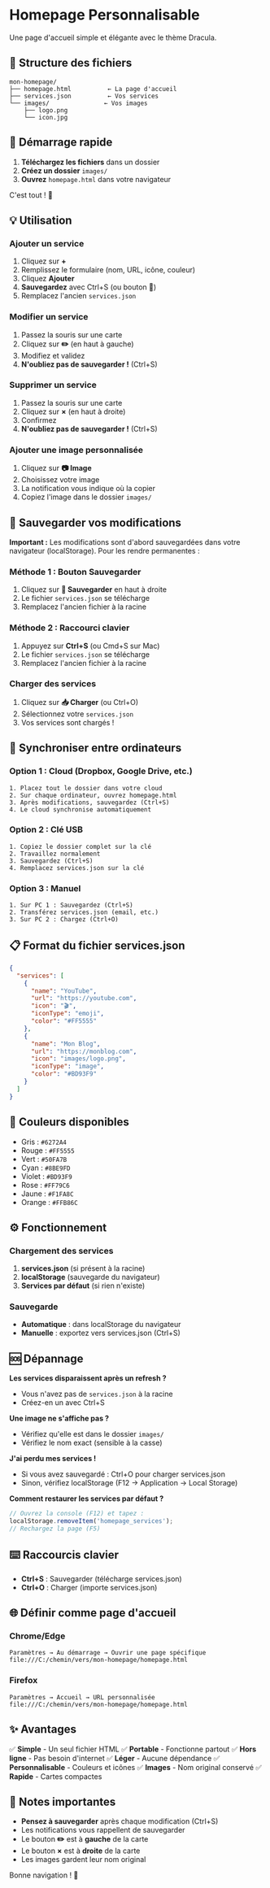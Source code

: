 # Homepage Personnalisable

Une page d'accueil simple et élégante avec le thème Dracula.

## 📁 Structure des fichiers

```
mon-homepage/
├── homepage.html          ← La page d'accueil
├── services.json          ← Vos services
└── images/               ← Vos images
    ├── logo.png
    └── icon.jpg
```

## 🚀 Démarrage rapide

1. **Téléchargez les fichiers** dans un dossier
2. **Créez un dossier** `images/`
3. **Ouvrez** `homepage.html` dans votre navigateur

C'est tout ! 🎉

## 💡 Utilisation

### Ajouter un service
1. Cliquez sur **+**
2. Remplissez le formulaire (nom, URL, icône, couleur)
3. Cliquez **Ajouter**
4. **Sauvegardez** avec Ctrl+S (ou bouton 💾)
5. Remplacez l'ancien `services.json`

### Modifier un service
1. Passez la souris sur une carte
2. Cliquez sur **✏️** (en haut à gauche)
3. Modifiez et validez
4. **N'oubliez pas de sauvegarder !** (Ctrl+S)

### Supprimer un service
1. Passez la souris sur une carte
2. Cliquez sur **×** (en haut à droite)
3. Confirmez
4. **N'oubliez pas de sauvegarder !** (Ctrl+S)

### Ajouter une image personnalisée
1. Cliquez sur **📷 Image**
2. Choisissez votre image
3. La notification vous indique où la copier
4. Copiez l'image dans le dossier `images/`

## 💾 Sauvegarder vos modifications

**Important :** Les modifications sont d'abord sauvegardées dans votre navigateur (localStorage). Pour les rendre permanentes :

### Méthode 1 : Bouton Sauvegarder
1. Cliquez sur **💾 Sauvegarder** en haut à droite
2. Le fichier `services.json` se télécharge
3. Remplacez l'ancien fichier à la racine

### Méthode 2 : Raccourci clavier
1. Appuyez sur **Ctrl+S** (ou Cmd+S sur Mac)
2. Le fichier `services.json` se télécharge
3. Remplacez l'ancien fichier à la racine

### Charger des services
1. Cliquez sur **📥 Charger** (ou Ctrl+O)
2. Sélectionnez votre `services.json`
3. Vos services sont chargés !

## 🔄 Synchroniser entre ordinateurs

### Option 1 : Cloud (Dropbox, Google Drive, etc.)
```
1. Placez tout le dossier dans votre cloud
2. Sur chaque ordinateur, ouvrez homepage.html
3. Après modifications, sauvegardez (Ctrl+S)
4. Le cloud synchronise automatiquement
```

### Option 2 : Clé USB
```
1. Copiez le dossier complet sur la clé
2. Travaillez normalement
3. Sauvegardez (Ctrl+S)
4. Remplacez services.json sur la clé
```

### Option 3 : Manuel
```
1. Sur PC 1 : Sauvegardez (Ctrl+S)
2. Transférez services.json (email, etc.)
3. Sur PC 2 : Chargez (Ctrl+O)
```

## 📋 Format du fichier services.json

```json
{
  "services": [
    {
      "name": "YouTube",
      "url": "https://youtube.com",
      "icon": "🎬",
      "iconType": "emoji",
      "color": "#FF5555"
    },
    {
      "name": "Mon Blog",
      "url": "https://monblog.com",
      "icon": "images/logo.png",
      "iconType": "image",
      "color": "#BD93F9"
    }
  ]
}
```

## 🎨 Couleurs disponibles

- Gris : `#6272A4`
- Rouge : `#FF5555`
- Vert : `#50FA7B`
- Cyan : `#8BE9FD`
- Violet : `#BD93F9`
- Rose : `#FF79C6`
- Jaune : `#F1FA8C`
- Orange : `#FFB86C`

## ⚙️ Fonctionnement

### Chargement des services
1. **services.json** (si présent à la racine)
2. **localStorage** (sauvegarde du navigateur)
3. **Services par défaut** (si rien n'existe)

### Sauvegarde
- **Automatique** : dans localStorage du navigateur
- **Manuelle** : exportez vers services.json (Ctrl+S)

## 🆘 Dépannage

**Les services disparaissent après un refresh ?**
- Vous n'avez pas de `services.json` à la racine
- Créez-en un avec Ctrl+S

**Une image ne s'affiche pas ?**
- Vérifiez qu'elle est dans le dossier `images/`
- Vérifiez le nom exact (sensible à la casse)

**J'ai perdu mes services !**
- Si vous avez sauvegardé : Ctrl+O pour charger services.json
- Sinon, vérifiez localStorage (F12 → Application → Local Storage)

**Comment restaurer les services par défaut ?**
```javascript
// Ouvrez la console (F12) et tapez :
localStorage.removeItem('homepage_services');
// Rechargez la page (F5)
```

## ⌨️ Raccourcis clavier

- **Ctrl+S** : Sauvegarder (télécharge services.json)
- **Ctrl+O** : Charger (importe services.json)

## 🌐 Définir comme page d'accueil

### Chrome/Edge
```
Paramètres → Au démarrage → Ouvrir une page spécifique
file:///C:/chemin/vers/mon-homepage/homepage.html
```

### Firefox
```
Paramètres → Accueil → URL personnalisée
file:///C:/chemin/vers/mon-homepage/homepage.html
```

## ✨ Avantages

✅ **Simple** - Un seul fichier HTML
✅ **Portable** - Fonctionne partout
✅ **Hors ligne** - Pas besoin d'internet
✅ **Léger** - Aucune dépendance
✅ **Personnalisable** - Couleurs et icônes
✅ **Images** - Nom original conservé
✅ **Rapide** - Cartes compactes

## 📝 Notes importantes

- **Pensez à sauvegarder** après chaque modification (Ctrl+S)
- Les notifications vous rappellent de sauvegarder
- Le bouton **✏️** est à **gauche** de la carte
- Le bouton **×** est à **droite** de la carte
- Les images gardent leur nom original

Bonne navigation ! 🚀
